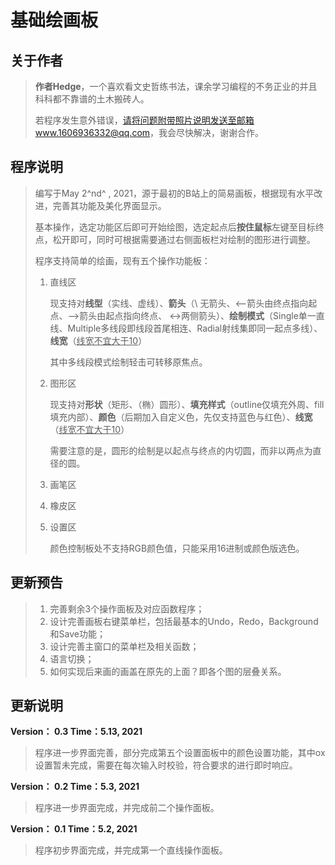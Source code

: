 # 基础绘画板

## 关于作者

> **作者Hedge**，一个喜欢看文史哲练书法，课余学习编程的不务正业的并且科科都不靠谱的土木搬砖人。
>
> 若程序发生意外错误，请将问题附带照片说明发送至邮箱www.1606936332@qq.com，我会尽快解决，谢谢合作。



## 程序说明

> 编写于May 2^nd^ , 2021，源于最初的B站上的简易画板，根据现有水平改进，完善其功能及美化界面显示。
>
> 基本操作，选定功能区后即可开始绘图，选定起点后**按住鼠标**左键至目标终点，松开即可，同时可根据需要通过右侧面板栏对绘制的图形进行调整。
>
> 程序支持简单的绘画，现有五个操作功能板：
>
> 1. 直线区
>
>    现支持对**线型**（实线、虚线）、**箭头**（\ 无箭头、<--箭头由终点指向起点、-->箭头由起点指向终点、 <->两侧箭头）、**绘制模式**（Single单一直线、Multiple多线段即线段首尾相连、Radial射线集即同一起点多线）、**线宽**（<u>线宽不宜大于10</u>）
>
>    其中多线段模式绘制轻击可转移原焦点。
>
> 2. 图形区
>
>    现支持对**形状**（矩形、（椭）圆形）、**填充样式**（outline仅填充外周、fill填充内部）、**颜色**（后期加入自定义色，先仅支持蓝色与红色）、**线宽**（<u>线宽不宜大于10</u>）
>
>    需要注意的是，圆形的绘制是以起点与终点的内切圆，而非以两点为直径的圆。
>
> 3. 画笔区
>
> 4. 橡皮区
>
> 5. 设置区
>
>    颜色控制板处不支持RGB颜色值，只能采用16进制或颜色版选色。



## 更新预告

> 1. 完善剩余3个操作面板及对应函数程序；
> 2. 设计完善画板右键菜单栏，包括最基本的Undo，Redo，Background和Save功能；
> 3. 设计完善主窗口的菜单栏及相关函数；
> 4. 语言切换；
> 5. 如何实现后来画的画盖在原先的上面？即各个图的层叠关系。

## 更新说明

**Version： 0.3	Time：5.13, 2021**

> 程序进一步界面完善，部分完成第五个设置面板中的颜色设置功能，其中ox设置暂未完成，需要在每次输入时校验，符合要求的进行即时响应。

**Version： 0.2	Time：5.3, 2021**

> 程序进一步界面完成，并完成前二个操作面板。

**Version： 0.1	Time：5.2, 2021**

> 程序初步界面完成，并完成第一个直线操作面板。

